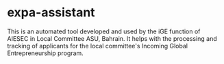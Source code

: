 # expa-assistant
This is an automated tool developed and used by the iGE function of AIESEC in Local Committee ASU, Bahrain. It helps with the processing and tracking of applicants for the local committee's Incoming Global Entrepreneurship program.
